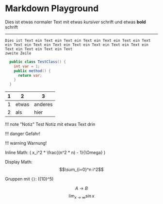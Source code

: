 # Markdown Playground

Dies ist etwas normaler Text mit etwas *kursiver* schrift und etwas **bold** schrift

---

```
Dies ist Text ein Text ein Text ein Text ein Text ein Text ein Text ein Text ein Text ein Text ein Text ein Text ein Text ein Text ein Text ein Text ein Text ein Text
zweite Zeile
```

```java
  public class TestClass() {
    int var = 1;
    public method() {
      return var;
    }
  }
```

1  | 2  | 3
--|---|--
1  | etwas  | anderes  
2  | als | hier

!!! note "Notiz"
    Test Notiz mit etwas Text drin

!!! danger
    Gefahr!

!!! warning
    Warnung!


Inline Math: \( x_i^2 * \frac{(n^2 * n) - 1}{\Omega} \)

Display Math:
$$\sum_{i=0}^n i^2$$

Gruppen mit `{}`: \({10}^5\)

$$A \rightarrow B $$
$$\lim_{x\to \infty} \sin x$$
